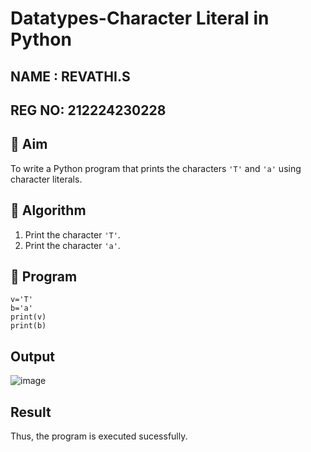 # Datatypes-Character Literal in Python
## NAME : REVATHI.S
## REG NO: 212224230228

## 🎯 Aim
To write a Python program that prints the characters `'T'` and `'a'` using character literals.

## 🧠 Algorithm
1. Print the character `'T'`.
2. Print the character `'a'`.

## 🧾 Program
```
v='T'
b='a'
print(v)
print(b)
```
## Output
![image](https://github.com/user-attachments/assets/a41dbb68-7243-4565-8f2b-406f1e4b4d05)

## Result
Thus, the program is executed sucessfully.

